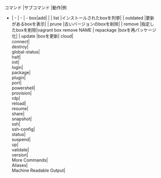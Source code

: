 
コマンド |サブコマンド |動作|例
- | - | - | -
box|add| |
| list      |インストールされたboxを列挙|
| outdated  |更新があるboxを表示|
| prune     |古いバージョンのboxを削除|
| remove    |指定したboxを削除|vagrant box remove NAME
| repackage |boxを再パッケージ化|
| update    |boxを更新|
cloud|  
connect|  
destroy|  
global-status|  
halt|  
init|  
login|  
package|  
plugin|  
port|  
powershell|  
provision|  
rdp|  
reload|  
resume|  
share|  
snapshot|  
ssh|  
ssh-config|  
status|  
suspend|  
up|  
validate|  
version|  
More Commands|  
Aliases|  
Machine Readable Output|  
